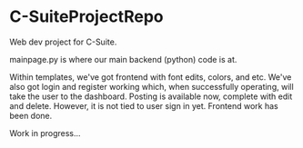 # C-SuiteProjectRepo
Web dev project for C-Suite.

mainpage.py is where our main backend (python) code is at.

Within templates, we've got frontend with font edits, colors, and etc.
We've also got login and register working which, when successfully
operating, will take the user to the dashboard.
Posting is available now, complete with edit and delete. However,
it is not tied to user sign in yet.
Frontend work has been done.

Work in progress...
